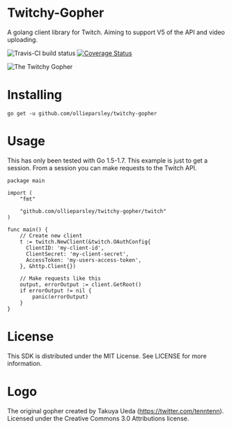 # Twitchy-Gopher
A golang client library for Twitch. Aiming to support V5 of the API and video uploading.

![Travis-CI build status](https://travis-ci.org/ollieparsley/twitchy-gopher.svg?branch=master)  [![Coverage Status](https://coveralls.io/repos/github/ollieparsley/twitchy-gopher/badge.svg)](https://coveralls.io/github/ollieparsley/twitchy-gopher)

![The Twitchy Gopher](https://raw.githubusercontent.com/ollieparsley/twitchy-gopher/master/twitchy-gopher.png)

# Installing

```
go get -u github.com/ollieparsley/twitchy-gopher
```

# Usage
This has only been tested with Go 1.5-1.7. This example is just to get a session. From a session you can make requests to the Twitch API.

```
package main

import (
    "fmt"

    "github.com/ollieparsley/twitchy-gopher/twitch"
)

func main() {
	// Create new client
    t := twitch.NewClient(&twitch.OAuthConfig{
      ClientID: 'my-client-id',
      ClientSecret: 'my-client-secret',
      AccessToken: 'my-users-access-token',
    }, &http.Client{})

    // Make requests like this
    output, errorOutput := client.GetRoot()
    if errorOutput != nil {
        panic(errorOutput)
    }
}
```

# License
This SDK is distributed under the MIT License. See LICENSE for more information.

# Logo
The original gopher created by Takuya Ueda (https://twitter.com/tenntenn). Licensed under the Creative Commons 3.0 Attributions license.
